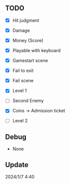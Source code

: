 TODO
---

- [x] Hit judgment
- [x] Damage
- [x] Money (Score)
- [x] Playable with keyboard
- [x] Gamestart scene
- [x] Fail to exit
- [x] Fail scene
- [x] Level 1
- [ ] Second Enemy
- [x] Coins -> Admission ticket
- [ ] Level 2


Debug
---
* None

Update
---
2024/1/7 4:40
